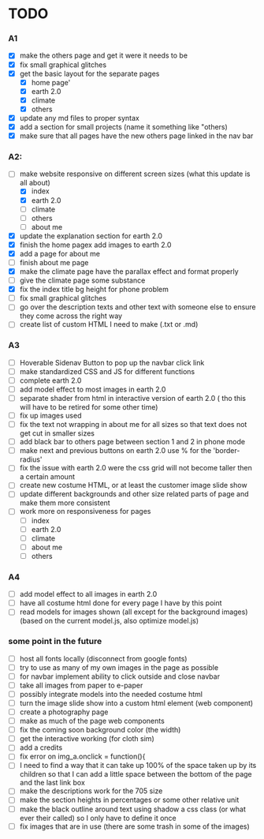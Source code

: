 # TODO

### A1

- [x] make the others page and get it were it needs to be
- [x] fix small graphical glitches
- [x] get the basic layout for the separate pages
  - [x] home page'
  - [x] earth 2.0
  - [x] climate
  - [x] others
- [x] update any md files to proper syntax
- [x] add a section for small projects (name it something like "others)
- [x] make sure that all pages have the new others page linked in the nav bar

### A2:

- [ ] make website responsive on different screen sizes (what this update is all about) 
  - [x]  index
  - [x] earth 2.0
  - [ ] climate
  - [ ] others
  - [ ] about me
- [x] update the explanation section for earth 2.0
- [x] finish the home pagex add images to earth 2.0
- [x] add a page for about me
- [ ] finish about me page
- [x] make the climate page have the parallax effect and format properly
- [ ] give the climate page some substance  
- [x] fix the index title bg height for phone problem
- [ ] fix small graphical glitches
- [ ] go over the description texts and other text with someone else to ensure they come across the right way
- [ ] create list of custom HTML I need to make (.txt or .md)

### A3

- [ ] Hoverable Sidenav Button to pop up the navbar click link
- [ ] make standardized CSS and JS for different functions
- [ ] complete earth 2.0
- [ ] add model effect to most images in earth 2.0
- [ ] separate shader from html in interactive version of earth 2.0 ( tho this will have to be retired for some other time)
- [ ] fix up images used
- [ ] fix the text not wrapping in about me for all sizes so that text does not get cut in smaller sizes
- [ ] add black bar to others page between section 1 and 2 in phone mode
- [ ] make next and previous buttons on earth 2.0 use % for the 'border-radius'
- [ ] fix the issue with earth 2.0 were the css grid will not become taller then a certain amount
- [ ] create new costume HTML, or at least the customer image slide show
- [ ] update different backgrounds and other size related parts of page and make them more consistent
- [ ] work more on responsiveness for pages
  - [ ] index
  - [ ] earth 2.0
  - [ ] climate
  - [ ] about me
  - [ ] others

### A4

- [ ] add model effect to all images in earth 2.0
- [ ] have all costume html done for every page I have by this point
- [ ] read models for images shown (all except for the background images) (based on the current model.js, also optimize model.js)

### some point in the future

- [ ] host all fonts locally (disconnect from google fonts)
- [ ] try to use as many of my own images in the page as possible
- [ ] for navbar implement ability to click outside and close navbar
- [ ] take all images from paper to e-paper
- [ ] possibly integrate models into the needed costume html 
- [ ] turn the image slide show into a custom html element (web component)
- [ ] create a photography page
- [ ] make as much of the page web components  
- [ ] fix the coming soon background color (the width)
- [ ] get the interactive working (for cloth sim)
- [ ] add a credits
- [ ] fix error on img_a.onclick = function(){
- [ ] I need to find a way that it can take up 100% of the space taken up by its children so that I can add a little space between the bottom of the page and the last link box
- [ ] make the descriptions work for the 705 size
- [ ] make the section heights in percentages or some other relative unit
- [ ] make the black outline around text using shadow a css class (or what ever their called) so I only have to define it once
- [ ] fix images that are in use (there are some trash in some of the images)
